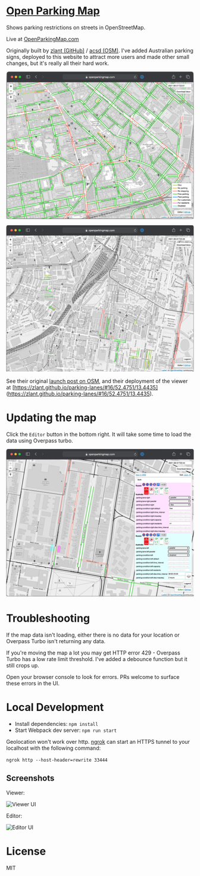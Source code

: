 [Open Parking Map](https://openparkingmap.com)
==================

Shows parking restrictions on streets in OpenStreetMap.

Live at [OpenParkingMap.com](https://openparkingmap.com)

Originally built by [zlant (GitHub)](https://github.com/zlant/) /
[acsd (OSM)](https://www.openstreetmap.org/user/acsd/). I've added Australian parking signs,
deployed to this website to attract more users and made other small changes, but it's really all
their hard work.

![Screenshot of Berlin](/screenshots/berlin-screenshot-sep-21.jpg?raw=true)

![Screenshot of Sydney Central & Refern](/screenshots/redfern-and-central-screenshot-sep-21.jpg?raw=true)

See their original [launch post on OSM](https://www.openstreetmap.org/user/acsd/diary/45026), and
their deployment of the viewer at
[https://zlant.github.io/parking-lanes/#16/52.4751/13.4435]
(https://zlant.github.io/parking-lanes/#16/52.4751/13.4435).

# Updating the map

Click the `Editor` button in the bottom right. It will take some time to load the data using
Overpass turbo.

![Screenshot of Refern](/screenshots/redfern-screenshot-sep-21.jpg?raw=true)

# Troubleshooting
If the map data isn't loading, either there is no data for your location or Overpass Turbo isn't
returning any data.

If you're moving the map a lot you may get HTTP error 429 - Overpass Turbo has a low rate limit
threshold. I've added a debounce function but it still crops up.

Open your browser console to look for errors. PRs welcome to surface these errors in the UI.

# Local Development

- Install dependencies: `npm install`
- Start Webpack dev server: `npm run start`

Geolocation won't work over http. [ngrok](https://ngrok.com/docs) can start an HTTPS tunnel to your
localhost with the following command:

`ngrok http --host-header=rewrite 33444`

## Screenshots

Viewer: 

<img src="https://i.imgur.com/VwH7Hmh.png" alt="Viewer UI">

Editor:

<img src="https://i.imgur.com/e0vsqUQ.png" alt="Editor UI">

# License
MIT
